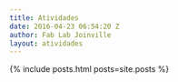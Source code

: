 ```yaml
---
title: Atividades
date: 2016-04-23 06:54:20 Z
author: Fab Lab Joinville
layout: atividades
---
```


{% include posts.html posts=site.posts %}
